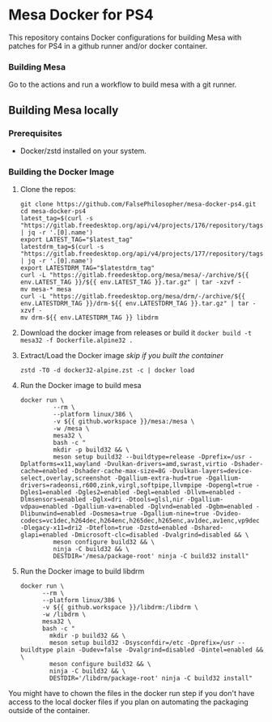 # Mesa Docker for PS4

This repository contains Docker configurations for building Mesa with patches for PS4 in a github runner and/or docker container.  

### Building Mesa
Go to the actions and run a workflow to build mesa with a git runner.

## Building Mesa locally

### Prerequisites
- Docker/zstd installed on your system.

### Building the Docker Image
1. Clone the repos:
   ```
   git clone https://github.com/FalsePhilosopher/mesa-docker-ps4.git
   cd mesa-docker-ps4
   latest_tag=$(curl -s "https://gitlab.freedesktop.org/api/v4/projects/176/repository/tags" | jq -r '.[0].name')
   export LATEST_TAG="$latest_tag"
   latestdrm_tag=$(curl -s "https://gitlab.freedesktop.org/api/v4/projects/177/repository/tags" | jq -r '.[0].name')
   export LATESTDRM_TAG="$latestdrm_tag"
   curl -L "https://gitlab.freedesktop.org/mesa/mesa/-/archive/${{ env.LATEST_TAG }}/${{ env.LATEST_TAG }}.tar.gz" | tar -xzvf -
   mv mesa-* mesa
   curl -L "https://gitlab.freedesktop.org/mesa/drm/-/archive/${{ env.LATESTDRM_TAG }}/drm-${{ env.LATESTDRM_TAG }}.tar.gz" | tar -xzvf -
   mv drm-${{ env.LATESTDRM_TAG }} libdrm

   ```
2. Download the docker image from releases or build it `docker build -t mesa32 -f Dockerfile.alpine32 .`

3. Extract/Load the Docker image *skip if you built the container*
     ```
     zstd -T0 -d docker32-alpine.zst -c | docker load
     ```

4. Run the Docker image to build mesa
   ```
   docker run \
            --rm \
            --platform linux/386 \
            -v ${{ github.workspace }}/mesa:/mesa \
            -w /mesa \
            mesa32 \
            bash -c "
            mkdir -p build32 && \
            meson setup build32 --buildtype=release -Dprefix=/usr -Dplatforms=x11,wayland -Dvulkan-drivers=amd,swrast,virtio -Dshader-cache=enabled -Dshader-cache-max-size=8G -Dvulkan-layers=device-select,overlay,screenshot -Dgallium-extra-hud=true -Dgallium-drivers=radeonsi,r600,zink,virgl,softpipe,llvmpipe -Dopengl=true -Dgles1=enabled -Dgles2=enabled -Degl=enabled -Dllvm=enabled -Dlmsensors=enabled -Dglx=dri -Dtools=glsl,nir -Dgallium-vdpau=enabled -Dgallium-va=enabled -Dglvnd=enabled -Dgbm=enabled -Dlibunwind=enabled -Dosmesa=true -Dgallium-nine=true -Dvideo-codecs=vc1dec,h264dec,h264enc,h265dec,h265enc,av1dec,av1enc,vp9dec -Dlegacy-x11=dri2 -Dteflon=true -Dzstd=enabled -Dshared-glapi=enabled -Dmicrosoft-clc=disabled -Dvalgrind=disabled && \
            meson configure build32 && \
            ninja -C build32 && \
            DESTDIR='/mesa/package-root' ninja -C build32 install"
   ```
5. Run the Docker image to build libdrm
      ```
      docker run \
            --rm \
            --platform linux/386 \
            -v ${{ github.workspace }}/libdrm:/libdrm \
            -w /libdrm \
            mesa32 \
            bash -c "
              mkdir -p build32 && \
              meson setup build32 -Dsysconfdir=/etc -Dprefix=/usr --buildtype plain -Dudev=false -Dvalgrind=disabled -Dintel=enabled && \
              meson configure build32 && \
              ninja -C build32 && \
              DESTDIR='/libdrm/package-root' ninja -C build32 install"
      ```
You might have to chown the files in the docker run step if you don't have access to the local docker files if you plan on automating the packaging outside of the container.
